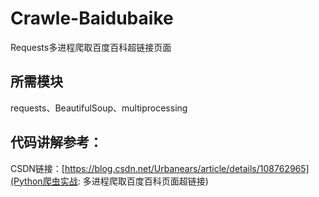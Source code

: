 # Crawle-Baidubaike
Requests多进程爬取百度百科超链接页面 

## 所需模块

requests、BeautifulSoup、multiprocessing

## 代码讲解参考：

CSDN链接：[https://blog.csdn.net/Urbanears/article/details/108762965](Python爬虫实战: 多进程爬取百度百科页面超链接)